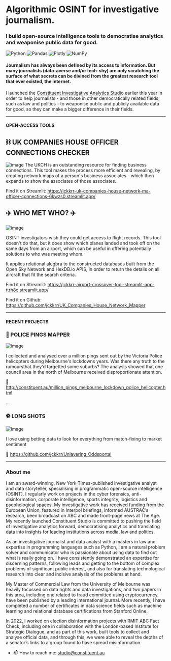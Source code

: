 # Algorithmic OSINT for investigative journalism.
### I build open-source intelligence tools to democratise analytics and weaponise public data for good.

![Python](https://img.shields.io/badge/python-3670A0?style=for-the-badge&logo=python&logoColor=ffdd54)
![Pandas](https://img.shields.io/badge/pandas-%23150458.svg?style=for-the-badge&logo=pandas&logoColor=white)
![Plotly](https://img.shields.io/badge/Plotly-%233F4F75.svg?style=for-the-badge&logo=plotly&logoColor=white)
![NumPy](https://img.shields.io/badge/numpy-%23013243.svg?style=for-the-badge&logo=numpy&logoColor=white)

#### Journalism has always been defined by its access to information. But many journalists (data-averse and/or tech-shy) are only scratching the surface of what secrets can be divined from the greatest research tool that ever existed, the internet.

I launched the <a href="http://constituent.au/" target="_blank">Constituent Investigative Analytics Studio</a> earlier this year in order to help journalists - and those in other democratically related fields, such as law and politics - to weaponise public and publicly available data for good, so they can make a bigger difference in their fields. 

-----------
#### OPEN-ACCESS TOOLS
## :chains: UK COMPANIES HOUSE OFFICER CONNECTIONS CHECKER
![image](https://user-images.githubusercontent.com/69304112/217395873-98403be4-bb31-441d-850e-1cab033a06c2.png)
The UKCH is an outstanding resource for finding business connections. This tool makes the process more efficient and revealing, by creating network maps of a person's business associates - which then expands to show the associates of those associates. 

Find it on Streamlit: https://jckkrr-uk-companies-house-network-ma-officer-connections-6kwzs0.streamlit.app/

## :airplane: WHO MET WHO? :airplane:
![image](https://user-images.githubusercontent.com/69304112/217395977-3c3f5d25-8458-4f8e-8dee-9a657768f6f3.png)

OSINT investigators wish they could get access to flight records. This tool doesn't do that, but it does show which planes landed and took off on the same days from an airport, which can be useful in offering potentially solutions to who was meeting whom.

It applies relational alegbra to the constructed databases built from the Open Sky Network and HexDB.io APIS, in order to return the details on all aircraft that fit the search criteria.

Find it on Streamlit: https://jckkrr-airport-crossover-tool-streamlit-app-ttrh8c.streamlit.app/

Find it on Github: https://github.com/jckkrr/UK_Companies_House_Network_Mapper

-----------
#### RECENT PROJECTS

### :helicopter: POLICE PINGS MAPPER
![image](https://user-images.githubusercontent.com/69304112/211272449-3c80d1c2-5bf7-4542-b4f5-9d12a14eba5c.png)

I collected and analysed over a million pings sent out by the Victoria Police helicopters during Melbourne's lockdowns years. Was there any truth to the rumoursthat they'd targetted some suburbs? The analysis showed that one council area in the north of Melbourne received disproportionate attention.

&#128279; http://constituent.au/million_pings_melbourne_lockdown_police_helicopter.html


...
### :soccer: LONG SHOTS
![image](https://user-images.githubusercontent.com/69304112/211271488-6508de61-8250-4afc-95f9-cb0fcec4f1e6.png)

I love using betting data to look for everything from match-fixing to market sentiment

&#128279; https://github.com/jckkrr/Unlayering_Oddsportal


-----------
### About me

I am an award-winning, New York Times-published investigative analyst and data storyteller, specialising in programmatic open-source intelligence (OSINT). I regularly work on projects in the cyber forensics, anti-disinformation, corporate intelligence, sports integrity, logistics and psephological spaces.
My investigative work has received funding from the European Union, featured in Interpol briefings, informed AUSTRAC’s research, been broadcast on ABC and made front-page news at The Age. My recently launched Constituent Studio is committed to pushing the field of investigative analytics forward, democratising analytics and translating data into insights for leading institutions across media, law and politics.

As an investigative journalist and data analyst with a masters in law and expertise in programming languages such as Python, I am a natural problem solver and communicator who is passionate about using data to find out what is really going on. I have consistently demonstrated an expertise for discerning patterns, following leads and getting to the bottom of complex problems of significant public interest, and also for translating technological research into clear and incisive analysis of the problems at hand.

My Master of Commercial Law from the University of Melbourne was heavily focussed on data rights and data investigations, and two papers in this area, including one related to fraud committed using cryptocurrency, have been published by a leading international journal. More recently, I have completed a number of certificates in data science fields such as machine learning and relational database certifications from Stanford Online.

In 2022, I worked on election disinformation projects with RMIT ABC Fact Check, including one in collaboration with the London-based Institute for Strategic Dialogue, and as part of this work, built tools to collect and analyse official data, and through this, we were able to reveal the depths of a senator’s links to a group found to have spread misinformation. 

- 📫 How to reach me: studio@constituent.au

